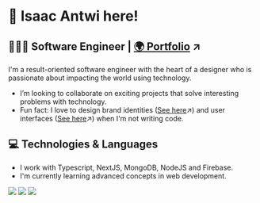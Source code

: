 # 👋 Isaac Antwi here!

## 👨🏾‍💻 Software Engineer |  <a target="_blank" rel="noopener noreferrer" href="https://okraks.fyi/"> 🌍 Portfolio</a> ↗

I'm a result-oriented software engineer with the heart of a designer who is passionate about impacting the world using technology.

- I’m looking to collaborate on exciting projects that solve interesting problems with technology.
- Fun fact: I love to design brand identities (<a target="_blank" rel="noopener noreferrer" href="https://www.behance.net/okraks">See here</a>↗) and user interfaces (<a target="_blank" rel="noopener noreferrer" href="https://dribbble.com/okraks">See here</a>↗) when I'm not writing code.

## 💻 Technologies & Languages
-  I work with Typescript, NextJS, MongoDB, NodeJS and Firebase.
-  I'm currently learning advanced concepts in web development.


<div>
  <img src="https://img.shields.io/badge/JavaScript-323330?style=for-the-badge&logo=javascript&logoColor=F7DF1E" />
  <img src="https://img.shields.io/badge/figma-323330?style=for-the-badge&logo=figma&logoColor=#440135"/>
  <img src="https://img.shields.io/badge/React-20232A?style=for-the-badge&logo=react&logoColor=61DAFB" />
</div> 

<!--
## 📈 Most Used Languages

<p><img align="center" src="https://github-readme-stats.vercel.app/api/top-langs?username=okraks&show_icons=true&locale=en&layout=compact" alt="Okraks' Github Stats" /></p>

-->
<!-- 
## 👨🏾‍💻 Coding Streak

<p><img align="center" src="https://github-readme-streak-stats.herokuapp.com/?user=okraks&" alt="okraks" /></p> -->
<!-- 
<p align="left">
    <a href="https://github.com/RianIslam/github-readme-streak-stats">
        <img title="🔥 Get streak stats for your profile at git.io/streak-stats" alt="Okraks' coding streak" src="https://github-readme-streak-stats.herokuapp.com/?user=okraks&theme=black-ice&hide_border=true&stroke=0000&background=060A0CD0"/>
    </a>
</p>

 -->

